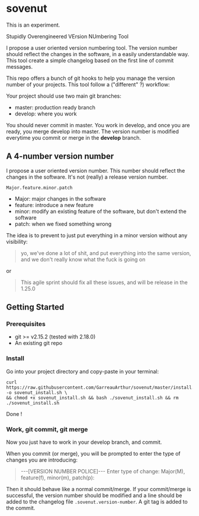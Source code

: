 # sovenut

This is an experiment.

Stupidly Overengineered VErsion NUmbering Tool

I propose a user oriented version numbering tool. The version number should
reflect the changes in the software, in a easily understandable way. This tool
create a simple changelog based on the first line of commit messages.

This repo offers a bunch of git hooks to help you manage the version number of
your projects. This tool follow a ("different" ?) workflow:

Your project should use two main git branches:

* master: production ready branch
* develop: where you work

You should never commit in master. You work in develop, and once you are ready,
you merge develop into master. The version number is modified everytime you
commit or merge in the **develop** branch.


## A 4-number version number

I propose a user oriented version number. This number should reflect the
changes in the software. It's not (really) a release version number.

    Major.feature.minor.patch

* Major: major changes in the software
* feature: introduce a new feature
* minor: modify an existing feature of the software, but don't extend the
software
* patch: when we fixed something wrong

The idea is to prevent to just put everything in a minor version without any
visibility:

> yo, we've done a lot of shit, and put everything into the same version, and
> we don't really know what the fuck is going on

or

> This agile sprint should fix all these issues, and will be release in the 1.25.0

## Getting Started

### Prerequisites

* git >= v2.15.2 (tested with 2.18.0)
* An existing git repo

### Install

Go into your project directory and copy-paste in your terminal:

    curl https://raw.githubusercontent.com/GarreauArthur/sovenut/master/install.sh -o sovenut_install.sh \
    && chmod +x sovenut_install.sh && bash ./sovenut_install.sh && rm ./sovenut_install.sh

Done !

### Work, git commit, git merge

Now you just have to work in your develop branch, and commit.

When you commit (or merge), you will be prompted to enter the type of changes
you are introducing:

> ---[VERSION NUMBER POLICE]---
> Enter type of change: Major(M), feature(f), minor(m), patch(p): 

Then it should behave like a normal commit/merge.
If your commit/merge is successful, the version number should be modified and
a line should be added to the changelog file `.sovenut.version-number`.
A git tag is added to the commit.

